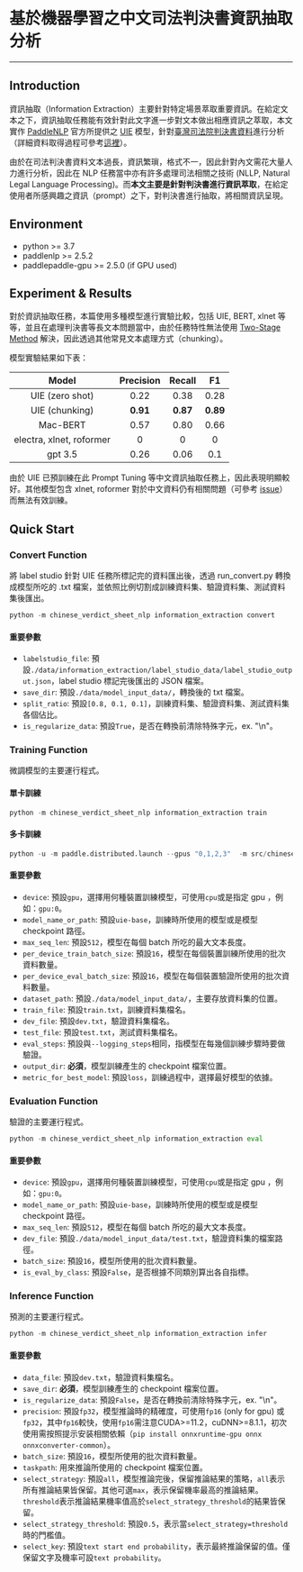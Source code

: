 # 基於機器學習之中文司法判決書資訊抽取分析

--- 

## Introduction

資訊抽取（Information Extraction）主要針對特定場景萃取重要資訊。在給定文本之下，資訊抽取任務能有效針對此文字進一步對文本做出相應資訊之萃取，本文實作 [PaddleNLP](https://github.com/PaddlePaddle/PaddleNLP/tree/develop) 官方所提供之 [UIE](https://github.com/PaddlePaddle/PaddleNLP/tree/develop/model_zoo/uie) 模型，針對[臺灣司法院判決書資料](https://opendata.judicial.gov.tw/dataset?categoryTheme4Sys%5B0%5D=051&sort.publishedDate.order=desc&page=1)進行分析（詳細資料取得過程可參考[這裡](https://github.com/kiangkiangkiang/NLLP/tree/main/data)）。

由於在司法判決書資料文本過長，資訊繁瑣，格式不一，因此針對內文需花大量人力進行分析，因此在 NLP 任務當中亦有許多處理司法相關之技術 (NLLP, Natural Legal Language Processing)。而**本文主要是針對判決書進行資訊萃取**，在給定使用者所感興趣之資訊（prompt）之下，對判決書進行抽取，將相關資訊呈現。

## Environment

- python >= 3.7
- paddlenlp >= 2.5.2
- paddlepaddle-gpu >= 2.5.0 (if GPU used) 
## Experiment & Results

對於資訊抽取任務，本篇使用多種模型進行實驗比較，包括 UIE, BERT, xlnet 等等，並且在處理判決書等長文本問題當中，由於任務特性無法使用 [Two-Stage Method](https://github.com/kiangkiangkiang/Two-Stage-Method-For-Chinese-NLP) 解決，因此透過其他常見文本處理方式（chunking）。

模型實驗結果如下表：

| **Model**         |  **Precision** | **Recall** |  **F1** |
|:-----------------:|:--------------:|:----------:|:-------:|
|      UIE (zero shot)     |  0.22  |  0.38  |   0.28     |
|  UIE (chunking)    | **0.91** |  **0.87**  |  **0.89**   |
|  Mac-BERT      | 0.57 |  0.80   |  0.66     |
| electra, xlnet, roformer |  0  |  0  |  0   |
| gpt 3.5 |  0.26  |  0.06  |  0.1   |

由於 UIE 已預訓練在此 Prompt Tuning 等中文資訊抽取任務上，因此表現明顯較好。其他模型包含 xlnet, roformer 對於中文資料仍有相關問題（可參考 [issue](https://github.com/PaddlePaddle/PaddleNLP/issues?q=is%3Aissue+is%3Aopen+out+of+range+)）而無法有效訓練。

## Quick Start

### Convert Function

將 label studio 針對 UIE 任務所標記完的資料匯出後，透過 run_convert.py 轉換成模型所吃的 .txt 檔案，並依照比例切割成訓練資料集、驗證資料集、測試資料集後匯出。

``` python
python -m chinese_verdict_sheet_nlp information_extraction convert
```
#### 重要參數

- `labelstudio_file`: 預設`./data/information_extraction/label_studio_data/label_studio_output.json`，label studio 標記完後匯出的 JSON 檔案。
- `save_dir`: 預設`./data/model_input_data/`，轉換後的 txt 檔案。
- `split_ratio`: 預設`[0.8, 0.1, 0.1]`，訓練資料集、驗證資料集、測試資料集各個佔比。
- `is_regularize_data`: 預設`True`，是否在轉換前清除特殊字元，ex. "\n"。
### Training Function

微調模型的主要運行程式。
#### 單卡訓練
``` python
python -m chinese_verdict_sheet_nlp information_extraction train
```

#### 多卡訓練

``` python
python -u -m paddle.distributed.launch --gpus "0,1,2,3"  -m src/chinese_verdict_sheet_nlp information_extraction train
```

#### 重要參數

- `device`: 預設`gpu`，選擇用何種裝置訓練模型，可使用`cpu`或是指定 gpu ，例如：`gpu:0`。
- `model_name_or_path`: 預設`uie-base`，訓練時所使用的模型或是模型 checkpoint 路徑。
- `max_seq_len`: 預設`512`，模型在每個 batch 所吃的最大文本長度。
- `per_device_train_batch_size`: 預設`16`，模型在每個裝置訓練所使用的批次資料數量。
- `per_device_eval_batch_size`: 預設`16`，模型在每個裝置驗證所使用的批次資料數量。
- `dataset_path`: 預設`./data/model_input_data/`，主要存放資料集的位置。
- `train_file`: 預設`train.txt`，訓練資料集檔名。
- `dev_file`: 預設`dev.txt`，驗證資料集檔名。
- `test_file`: 預設`test.txt`，測試資料集檔名。
- `eval_steps`: 預設與`--logging_steps`相同，指模型在每幾個訓練步驟時要做驗證。
- `output_dir`: **必須**，模型訓練產生的 checkpoint 檔案位置。
- `metric_for_best_model`: 預設`loss`，訓練過程中，選擇最好模型的依據。



### Evaluation Function

驗證的主要運行程式。

``` python
python -m chinese_verdict_sheet_nlp information_extraction eval
```

#### 重要參數

- `device`: 預設`gpu`，選擇用何種裝置訓練模型，可使用`cpu`或是指定 gpu ，例如：`gpu:0`。
- `model_name_or_path`: 預設`uie-base`，訓練時所使用的模型或是模型 checkpoint 路徑。
- `max_seq_len`: 預設`512`，模型在每個 batch 所吃的最大文本長度。
- `dev_file`: 預設`./data/model_input_data/test.txt`，驗證資料集的檔案路徑。
- `batch_size`: 預設`16`，模型所使用的批次資料數量。
- `is_eval_by_class`: 預設`False`，是否根據不同類別算出各自指標。

### Inference Function

預測的主要運行程式。

``` python
python -m chinese_verdict_sheet_nlp information_extraction infer
```

#### 重要參數

- `data_file`: 預設`dev.txt`，驗證資料集檔名。
- `save_dir`: **必須**，模型訓練產生的 checkpoint 檔案位置。
- `is_regularize_data`: 預設`False`，是否在轉換前清除特殊字元，ex. "\n"。
- `precision`: 預設`fp32`，模型推論時的精確度，可使用`fp16` (only for gpu) 或`fp32`，其中`fp16`較快，使用`fp16`需注意CUDA>=11.2，cuDNN>=8.1.1，初次使用需按照提示安装相關依賴（`pip install onnxruntime-gpu onnx onnxconverter-common`）。
- `batch_size`: 預設`16`，模型所使用的批次資料數量。
- `taskpath`: 用來推論所使用的 checkpoint 檔案位置。
- `select_strategy`: 預設`all`，模型推論完後，保留推論結果的策略，`all`表示所有推論結果皆保留。其他可選`max`，表示保留機率最高的推論結果。`threshold`表示推論結果機率值高於`select_strategy_threshold`的結果皆保留。
- `select_strategy_threshold`: 預設`0.5`，表示當`select_strategy=threshold`時的門檻值。
- `select_key`: 預設`text start end probability`，表示最終推論保留的值。僅保留文字及機率可設`text probability`。


